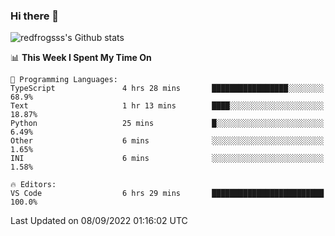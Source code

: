 ### Hi there 👋

<img src="https://github-readme-stats.vercel.app/api?username=redfrogsss&show_icons=true" alt="redfrogsss's Github stats"></img>

<!--START_SECTION:waka-->
📊 **This Week I Spent My Time On** 

```text
💬 Programming Languages: 
TypeScript               4 hrs 28 mins       █████████████████░░░░░░░░   68.9% 
Text                     1 hr 13 mins        ████░░░░░░░░░░░░░░░░░░░░░   18.87% 
Python                   25 mins             █░░░░░░░░░░░░░░░░░░░░░░░░   6.49% 
Other                    6 mins              ░░░░░░░░░░░░░░░░░░░░░░░░░   1.65% 
INI                      6 mins              ░░░░░░░░░░░░░░░░░░░░░░░░░   1.58%

🔥 Editors: 
VS Code                  6 hrs 29 mins       █████████████████████████   100.0%

```


 Last Updated on 08/09/2022 01:16:02 UTC
<!--END_SECTION:waka-->